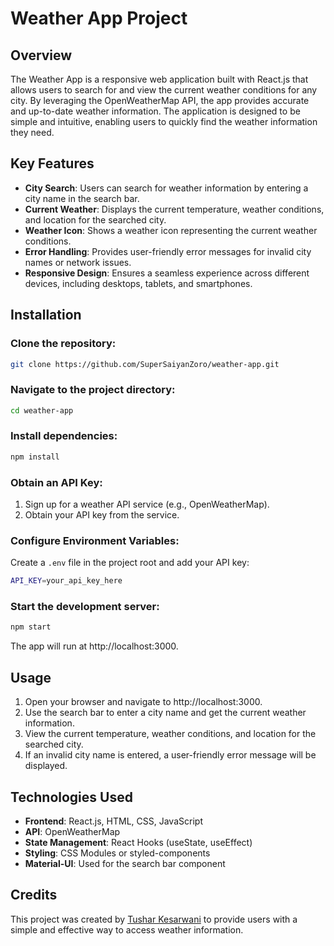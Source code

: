 # Weather App Project

## Overview

The Weather App is a responsive web application built with React.js that allows users to search for and view the current weather conditions for any city. By leveraging the OpenWeatherMap API, the app provides accurate and up-to-date weather information. The application is designed to be simple and intuitive, enabling users to quickly find the weather information they need.

## Key Features

- **City Search**: Users can search for weather information by entering a city name in the search bar.
- **Current Weather**: Displays the current temperature, weather conditions, and location for the searched city.
- **Weather Icon**: Shows a weather icon representing the current weather conditions.
- **Error Handling**: Provides user-friendly error messages for invalid city names or network issues.
- **Responsive Design**: Ensures a seamless experience across different devices, including desktops, tablets, and smartphones.

## Installation

### Clone the repository:

```sh
git clone https://github.com/SuperSaiyanZoro/weather-app.git
```

### Navigate to the project directory:

```sh
cd weather-app
```

### Install dependencies:

```sh
npm install
```

### Obtain an API Key:

1. Sign up for a weather API service (e.g., OpenWeatherMap).
2. Obtain your API key from the service.

### Configure Environment Variables:

Create a `.env` file in the project root and add your API key:

```sh
API_KEY=your_api_key_here
```

### Start the development server:

```sh
npm start
```

The app will run at http://localhost:3000.

## Usage

1. Open your browser and navigate to http://localhost:3000.
2. Use the search bar to enter a city name and get the current weather information.
3. View the current temperature, weather conditions, and location for the searched city.
4. If an invalid city name is entered, a user-friendly error message will be displayed.

## Technologies Used

- **Frontend**: React.js, HTML, CSS, JavaScript
- **API**: OpenWeatherMap
- **State Management**: React Hooks (useState, useEffect)
- **Styling**: CSS Modules or styled-components
- **Material-UI**: Used for the search bar component

## Credits

This project was created by [Tushar Kesarwani](https://github.com/TusharKesarwani) to provide users with a simple and effective way to access weather information.
